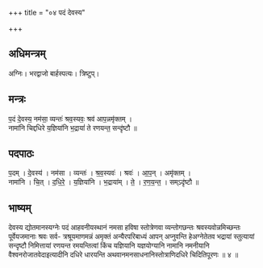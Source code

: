 +++
title = "०४ पदं देवस्य"

+++
## अधिमन्त्रम्
अग्निः। भरद्वाजो बार्हस्पत्यः। त्रिष्टुप्।

## मन्त्रः
प॒दं दे॒वस्य॒ नम॑सा॒ व्यन्तः॑ श्रव॒स्यवः॒ श्रव॑ आप॒न्नमृ॑क्तम् ।  
नामा॑नि चिद्दधिरे य॒ज्ञिया॑नि भ॒द्रायां॑ ते रणयन्त॒ सन्दृ॑ष्टौ ॥

## पदपाठः
प॒दम् । दे॒वस्य॑ । नम॑सा । व्यन्तः॑ । श्र॒व॒स्यवः॑ । श्रवः॑ । आ॒प॒न् । अमृ॑क्तम् ।  
नामा॑नि । चि॒त् । द॒धि॒रे॒ । य॒ज्ञिया॑नि । भ॒द्राया॑म् । ते॒ । र॒ण॒य॒न्त॒ । सम्ऽदृ॑ष्टौ ॥

## भाष्यम्
देवस्य द्योतमानस्यग्नेः पदं आहवनीयस्थानं नमसा हविषा स्तोत्रेणवा व्यन्तोगछन्तः श्रवस्यवोन्नमिच्छन्तः पूर्वेयजमानाः श्रवः सर्व- त्रश्रूयमाणमन्नं अमृक्तं अन्यैरपरिबाध्यं आपन् अप्नुवन्ति हेअग्नेतेतव भद्रायां स्तुत्यायां सन्दृष्टौ निमित्तायां रणयन्त रमयन्तित्वां किंच यज्ञियानि यज्ञयोग्यानि नामानि नमनीयानि वैश्वनरोजातवेदाइत्यादीनि दधिरे धारयन्ति अथवानमनसाधनानिस्तोत्राणिदधिरे चिदितिपूरणः ॥ ४ ॥
